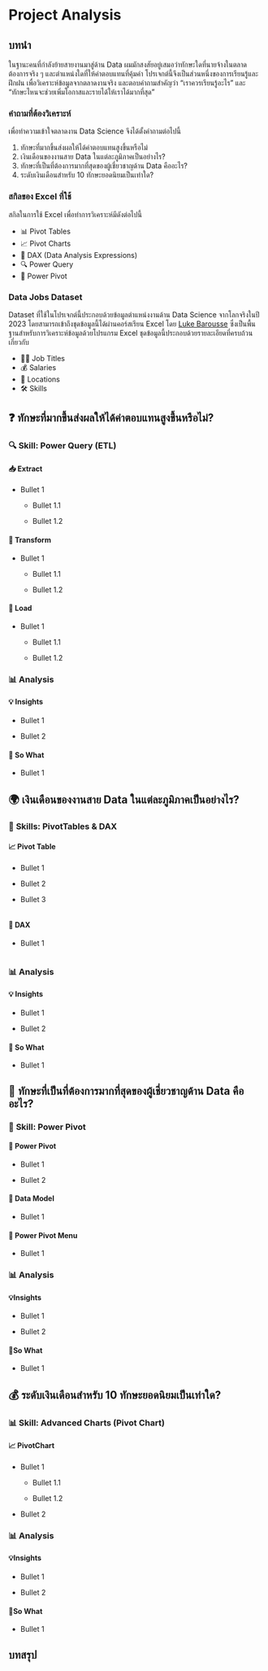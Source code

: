 # Project Analysis

## บทนำ

ในฐานะคนที่กำลังย้ายสายงานมาสู่ด้าน Data ผมมักสงสัยอยู่เสมอว่าทักษะใดที่นายจ้างในตลาดต้องการจริง ๆ และตำแหน่งใดที่ให้ค่าตอบแทนที่คุ้มค่า
โปรเจกต์นี้จึงเป็นส่วนหนึ่งของการเรียนรู้และฝึกฝน เพื่อวิเคราะห์ข้อมูลจากตลาดงานจริง และตอบคำถามสำคัญว่า
“เราควรเรียนรู้อะไร” และ “ทักษะไหนจะช่วยเพิ่มโอกาสและรายได้ให้เราได้มากที่สุด”

### คำถามที่ต้องวิเคราะห์

เพื่อทำความเข้าใจตลาดงาน Data Science จึงได้ตั้งคำถามต่อไปนี้
1. ทักษะที่มากขึ้นส่งผลให้ได้ค่าตอบแทนสูงขึ้นหรือไม่
2. เงินเดือนของงานสาย Data ในแต่ละภูมิภาคเป็นอย่างไร?
3. ทักษะที่เป็นที่ต้องการมากที่สุดของผู้เชี่ยวชาญด้าน Data คืออะไร?
4. ระดับเงินเดือนสำหรับ 10 ทักษะยอดนิยมเป็นเท่าใด?

### สกิลของ Excel ที่ใช้

สกิลในการใช้ Excel เพื่อทำการวิเคราะห์มีดังต่อไปนี้
- 📊 Pivot Tables
- 📈 Pivot Charts
- 🧮 DAX (Data Analysis Expressions)
- 🔍 Power Query
- 💪 Power Pivot

### Data Jobs Dataset

Dataset ที่ใช้ในโปรเจกต์นี้ประกอบด้วยข้อมูลตำแหน่งงานด้าน Data Science จากโลกจริงในปี 2023 โดยสามารถเข้าถึงชุดข้อมูลนี้ได้ผ่านคอร์สเรียน Excel โดย [Luke Barousse](https://www.youtube.com/watch?v=pCJ15nGFgVg&t=17400s) ซึ่งเป็นพื้นฐานสำหรับการวิเคราะห์ข้อมูลด้วยโปรแกรม Excel ชุดข้อมูลนี้ประกอบด้วยรายละเอียดที่ครบถ้วนเกี่ยวกับ

- 👨‍💼 Job Titles
- 💰 Salaries
- 📌 Locations
- 🛠️ Skills

## ❓ ทักษะที่มากขึ้นส่งผลให้ได้ค่าตอบแทนสูงขึ้นหรือไม่?

### 🔍 **Skill: Power Query (ETL)**

#### 📥 Extract

- Bullet 1

    - Bullet 1.1

    - Bullet 1.2

#### 🔄 Transform

- Bullet 1

    - Bullet 1.1

    - Bullet 1.2

#### 🔗 Load

- Bullet 1

    - Bullet 1.1

    - Bullet 1.2

### 📊 **Analysis**

#### 💡 Insights

- Bullet 1

- Bullet 2

#### 🤔 So What

- Bullet 1

## 🌍 เงินเดือนของงานสาย Data ในแต่ละภูมิภาคเป็นอย่างไร?

### 🧮 **Skills: PivotTables & DAX**

#### 📈 Pivot Table

- Bullet 1

- Bullet 2

- Bullet 3
    ```

    ````

#### 🧮 DAX

- Bullet 1
    ```

    ````

### 📊 **Analysis**

#### 💡 Insights

- Bullet 1

- Bullet 2

#### 🤔 So What

- Bullet 1

## 🧠 ทักษะที่เป็นที่ต้องการมากที่สุดของผู้เชี่ยวชาญด้าน Data คืออะไร?

### 🔧 **Skill: Power Pivot**

#### 💪 Power Pivot

- Bullet 1

- Bullet 2

#### 🔗 Data Model

- Bullet 1

#### 📃 Power Pivot Menu

- Bullet 1

### 📊 **Analysis**

#### 💡Insights

- Bullet 1

- Bullet 2

#### 🤔So What

- Bullet 1

## 💰 ระดับเงินเดือนสำหรับ 10 ทักษะยอดนิยมเป็นเท่าใด?

### 📊 **Skill: Advanced Charts (Pivot Chart)**

#### 📈 PivotChart

- Bullet 1

    - Bullet 1.1

    - Bullet 1.2

- Bullet 2

### 📊 **Analysis**

#### 💡Insights

- Bullet 1

- Bullet 2

#### 🤔So What

- Bullet 1

## บทสรุป